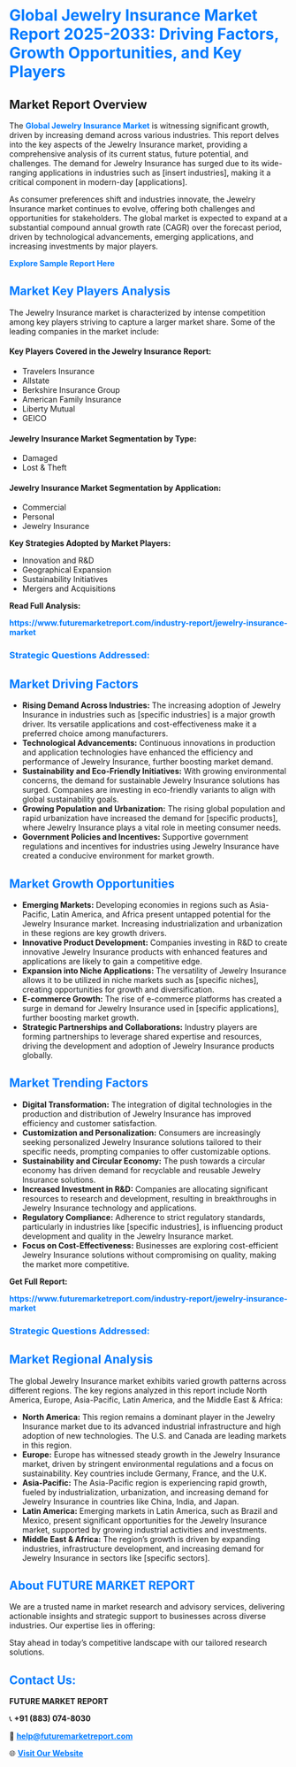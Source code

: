 <h1 style="color: #007BFF;">Global Jewelry Insurance Market Report 2025-2033: Driving Factors, Growth Opportunities, and Key Players</h1>

<section id="overview">
<h2>Market Report Overview</h2>
<p>The <a href="https://www.futuremarketreport.com/industry-report/jewelry-insurance-market" style="color: #007BFF; text-decoration: none;"><strong>Global Jewelry Insurance Market</strong></a> is witnessing significant growth, driven by increasing demand across various industries. This report delves into the key aspects of the Jewelry Insurance market, providing a comprehensive analysis of its current status, future potential, and challenges. The demand for Jewelry Insurance has surged due to its wide-ranging applications in industries such as [insert industries], making it a critical component in modern-day [applications].</p>
<p>As consumer preferences shift and industries innovate, the Jewelry Insurance market continues to evolve, offering both challenges and opportunities for stakeholders. The global market is expected to expand at a substantial compound annual growth rate (CAGR) over the forecast period, driven by technological advancements, emerging applications, and increasing investments by major players.</p>
</section>

<section id="overview">
<p><a href="https://www.futuremarketreport.com/request-sample/reportId=113172" style="color: #007BFF; text-decoration: none;"><strong>Explore Sample Report Here</strong></a></p>
</section>

<section id="key-players">
<h2 style="color: #007BFF;">Market Key Players Analysis</h2>
<p>The Jewelry Insurance market is characterized by intense competition among key players striving to capture a larger market share. Some of the leading companies in the market include:</p>
<h4>Key Players Covered in the Jewelry Insurance Report:</h4>
<ul><li>Travelers Insurance</li><li>Allstate</li><li>Berkshire Insurance Group</li><li>American Family Insurance</li><li>Liberty Mutual</li><li>GEICO</li></ul>
<h4>Jewelry Insurance Market Segmentation by Type:</h4>
<ul><li>Damaged</li><li>Lost &amp; Theft</li></ul>

<h4>Jewelry Insurance Market Segmentation by Application:</h4>
<ul><li>Commercial</li><li>Personal</li><li>Jewelry Insurance</li></ul>
<p><strong>Key Strategies Adopted by Market Players:</strong></p>
<ul>
<li>Innovation and R&D</li>
<li>Geographical Expansion</li>
<li>Sustainability Initiatives</li>
<li>Mergers and Acquisitions</li>
</ul>
</section>

<section>
<p><strong>Read Full Analysis: </strong></p><a href="https://www.futuremarketreport.com/industry-report/jewelry-insurance-market" style="color: #007BFF; text-decoration: none;"><strong>https://www.futuremarketreport.com/industry-report/jewelry-insurance-market</strong></a>
<h3 style="color: #007BFF;">Strategic Questions Addressed:</h3>
</section>

<section id="driving-factors">
<h2 style="color: #007BFF;">Market Driving Factors</h2>
<ul>
<li><strong>Rising Demand Across Industries:</strong> The increasing adoption of Jewelry Insurance in industries such as [specific industries] is a major growth driver. Its versatile applications and cost-effectiveness make it a preferred choice among manufacturers.</li>
<li><strong>Technological Advancements:</strong> Continuous innovations in production and application technologies have enhanced the efficiency and performance of Jewelry Insurance, further boosting market demand.</li>
<li><strong>Sustainability and Eco-Friendly Initiatives:</strong> With growing environmental concerns, the demand for sustainable Jewelry Insurance solutions has surged. Companies are investing in eco-friendly variants to align with global sustainability goals.</li>
<li><strong>Growing Population and Urbanization:</strong> The rising global population and rapid urbanization have increased the demand for [specific products], where Jewelry Insurance plays a vital role in meeting consumer needs.</li>
<li><strong>Government Policies and Incentives:</strong> Supportive government regulations and incentives for industries using Jewelry Insurance have created a conducive environment for market growth.</li>
</ul>
</section>

<section id="growth-opportunities">
<h2 style="color: #007BFF;">Market Growth Opportunities</h2>
<ul>
<li><strong>Emerging Markets:</strong> Developing economies in regions such as Asia-Pacific, Latin America, and Africa present untapped potential for the Jewelry Insurance market. Increasing industrialization and urbanization in these regions are key growth drivers.</li>
<li><strong>Innovative Product Development:</strong> Companies investing in R&D to create innovative Jewelry Insurance products with enhanced features and applications are likely to gain a competitive edge.</li>
<li><strong>Expansion into Niche Applications:</strong> The versatility of Jewelry Insurance allows it to be utilized in niche markets such as [specific niches], creating opportunities for growth and diversification.</li>
<li><strong>E-commerce Growth:</strong> The rise of e-commerce platforms has created a surge in demand for Jewelry Insurance used in [specific applications], further boosting market growth.</li>
<li><strong>Strategic Partnerships and Collaborations:</strong> Industry players are forming partnerships to leverage shared expertise and resources, driving the development and adoption of Jewelry Insurance products globally.</li>
</ul>
</section>

<section id="trending-factors">
<h2 style="color: #007BFF;">Market Trending Factors</h2>
<ul>
<li><strong>Digital Transformation:</strong> The integration of digital technologies in the production and distribution of Jewelry Insurance has improved efficiency and customer satisfaction.</li>
<li><strong>Customization and Personalization:</strong> Consumers are increasingly seeking personalized Jewelry Insurance solutions tailored to their specific needs, prompting companies to offer customizable options.</li>
<li><strong>Sustainability and Circular Economy:</strong> The push towards a circular economy has driven demand for recyclable and reusable Jewelry Insurance solutions.</li>
<li><strong>Increased Investment in R&D:</strong> Companies are allocating significant resources to research and development, resulting in breakthroughs in Jewelry Insurance technology and applications.</li>
<li><strong>Regulatory Compliance:</strong> Adherence to strict regulatory standards, particularly in industries like [specific industries], is influencing product development and quality in the Jewelry Insurance market.</li>
<li><strong>Focus on Cost-Effectiveness:</strong> Businesses are exploring cost-efficient Jewelry Insurance solutions without compromising on quality, making the market more competitive.</li>
</ul>
</section>

<section>
<p><strong>Get Full Report: </strong></p><a href="https://www.futuremarketreport.com/industry-report/jewelry-insurance-market" style="color: #007BFF; text-decoration: none;"><strong>https://www.futuremarketreport.com/industry-report/jewelry-insurance-market</strong></a>
<h3 style="color: #007BFF;">Strategic Questions Addressed:</h3>
</section>


<section id="regional-analysis">
<h2 style="color: #007BFF;">Market Regional Analysis</h2>
<p>The global Jewelry Insurance market exhibits varied growth patterns across different regions. The key regions analyzed in this report include North America, Europe, Asia-Pacific, Latin America, and the Middle East & Africa:</p>
<ul>
<li><strong>North America:</strong> This region remains a dominant player in the Jewelry Insurance market due to its advanced industrial infrastructure and high adoption of new technologies. The U.S. and Canada are leading markets in this region.</li>
<li><strong>Europe:</strong> Europe has witnessed steady growth in the Jewelry Insurance market, driven by stringent environmental regulations and a focus on sustainability. Key countries include Germany, France, and the U.K.</li>
<li><strong>Asia-Pacific:</strong> The Asia-Pacific region is experiencing rapid growth, fueled by industrialization, urbanization, and increasing demand for Jewelry Insurance in countries like China, India, and Japan.</li>
<li><strong>Latin America:</strong> Emerging markets in Latin America, such as Brazil and Mexico, present significant opportunities for the Jewelry Insurance market, supported by growing industrial activities and investments.</li>
<li><strong>Middle East & Africa:</strong> The region’s growth is driven by expanding industries, infrastructure development, and increasing demand for Jewelry Insurance in sectors like [specific sectors].</li>
</ul>
</section>

<footer>
<h2 style="color: #007BFF;">About FUTURE MARKET REPORT</h2>
<p>We are a trusted name in market research and advisory services, delivering actionable insights and strategic support to businesses across diverse industries. Our expertise lies in offering:</p>

<p>Stay ahead in today’s competitive landscape with our tailored research solutions.</p>

<h2 style="color: #007BFF;">Contact Us:</h2>
<p><strong>FUTURE MARKET REPORT</strong></p>
<p>📞 <strong>+91 (883) 074-8030</strong></p>
<p>📧 <strong><a href="mailto:help@futuremarketreport.com" style="color: #007BFF;">help@futuremarketreport.com</a></strong></p>
<p>🌐 <strong><a href="https://www.futuremarketreport.com/" style="color: #007BFF;">Visit Our Website</a></strong></p>
</footer>